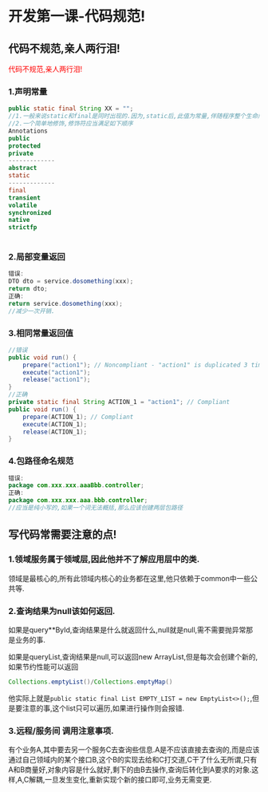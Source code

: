 # 开发第一课-代码规范!
## 代码不规范,亲人两行泪!

<font color="red">代码不规范,亲人两行泪!</font>

### 1.声明常量

```java
public static final String XX = "";
//1.一般来说static和final是同时出现的.因为,static后,此值为常量,伴随程序整个生命周期,而单纯final,每次使用需要再次创建→垃圾回收.很消耗性能.
//2.一个简单地修饰,修饰符应当满足如下顺序
Annotations
public
protected
private
-------------
abstract
static
-------------
final
transient
volatile
synchronized
native
strictfp
    
```

### 2.局部变量返回

```Java
错误:
DTO dto = service.dosomething(xxx);
return dto;
正确:
return service.dosomething(xxx);
//减少一次开销.
```

### 3.相同常量返回值

```java
//错误
public void run() {    
    prepare("action1"); // Noncompliant - "action1" is duplicated 3 times    
    execute("action1");    
    release("action1");  
}
//正确
private static final String ACTION_1 = "action1"; // Compliant    
public void run() {    
    prepare(ACTION_1); // Compliant    
    execute(ACTION_1);    
    release(ACTION_1);  
}
```

### 4.包路径命名规范

```java
错误:
package com.xxx.xxx.aaaBbb.controller;
正确:
package com.xxx.xxx.aaa.bbb.controller;
//应当是纯小写的,如果一个词无法概括,那么应该创建两层包路径
```

## 写代码常需要注意的点!

### 1.领域服务属于领域层,因此他并不了解应用层中的类.

领域是最核心的,所有此领域内核心的业务都在这里,他只依赖于common中一些公共等.

### 2.查询结果为null该如何返回.

如果是query**ById,查询结果是什么就返回什么,null就是null,需不需要抛异常那是业务的事.

如果是queryList,查询结果是null,可以返回new ArrayList,但是每次会创建个新的,如果节约性能可以返回

```java
Collections.emptyList()/Collections.emptyMap()
```

他实际上就是`public static final List EMPTY_LIST = new EmptyList<>();`,但是要注意的事,这个list只可以遍历,如果进行操作则会报错. 

### 3.远程/服务间 调用注意事项.

有个业务A,其中要去另一个服务C去查询些信息.A是不应该直接去查询的,而是应该通过自己领域内的某个接口B,这个B的实现去给和C打交道,C干了什么无所谓,只有A和B商量好,对象内容是什么就好,剩下的由B去操作,查询后转化到A要求的对象.这样,A,C解耦,一旦发生变化,重新实现个新的接口即可,业务无需变更.

